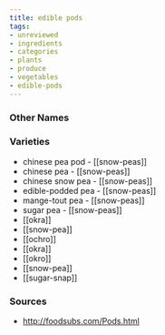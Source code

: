 ```yaml
---
title: edible pods
tags:
- unreviewed
- ingredients
- categories
- plants
- produce
- vegetables
- edible-pods
---
```



### Other Names


### Varieties

* chinese pea pod - [[snow-peas]]
* chinese pea - [[snow-peas]]
* chinese snow pea - [[snow-peas]]
* edible-podded pea - [[snow-peas]]
* mange-tout pea - [[snow-peas]]
* sugar pea - [[snow-peas]]
* [[okra]]
* [[snow-pea]]
* [[ochro]]
* [[okra]]
* [[okro]]
* [[snow-pea]]
* [[sugar-snap]]

### Sources
* http://foodsubs.com/Pods.html
